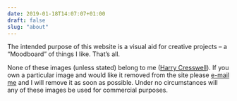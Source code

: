 ```yaml
---
date: 2019-01-18T14:07:07+01:00
draft: false
slug: "about"
---
```


The intended purpose of this website is a visual aid for creative projects – a “Moodboard” of things I like. That’s all.

None of these images (unless stated) belong to me ([Harry Cresswell](https://harrycresswell.com/)). If you own a particular image and would like it removed from the site please [e-mail me](mailto:studio@harrycresswell.com/) and I will remove it as soon as possible. Under no circumstances will any of these images be used for commercial purposes.


